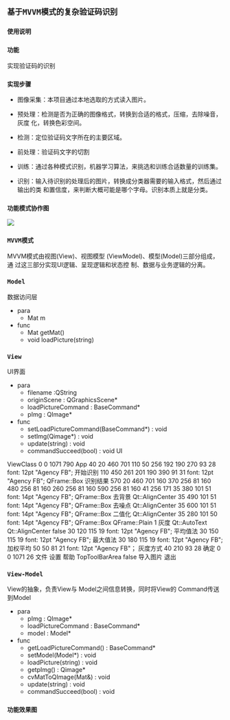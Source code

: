 ## `基于MVVM模式的复杂验证码识别`
### `使用说明`

### `功能`
实现验证码的识别

### `实现步骤`
* 图像采集：本项目通过本地选取的方式读入图片。
    
* 预处理：检测是否为正确的图像格式，转换到合适的格式，压缩，去除噪音，灰度
化，转换色彩空间。
    
* 检测：定位验证码文字所在的主要区域。
    
* 前处理：验证码文字的切割
    
* 训练：通过各种模式识别，机器学习算法，来挑选和训练合适数量的训练集。
    
* 识别：输入待识别的处理后的图片，转换成分类器需要的输入格式，然后通过输出的类
和置信度，来判断大概可能是哪个字母。识别本质上就是分类。
### `功能模式协作图`
![](https://github.com/cubeFUN/Sum/blob/master/img/Frame.jpg)
### `MVVM模式`
MVVM模式由视图(View)、视图模型 (ViewModel)、模型(Model)三部分组成，通 过这三部分实现UI逻辑、呈现逻辑和状态控 制、数据与业务逻辑的分离。 
### `Model`
数据访问层
* para
    * Mat m
* func
    * Mat getMat()
    * void loadPicture(string)

### `View`
UI界面
* para
    * filename :QString
    * originScene : QGraphicsScene*
    * loadPictureCommand : BaseCommand*
    * pImg : QImage*
* func
    * setLoadPictureCommand(BaseCommand*) : void
    * setImg(Qimage*) : void
    * update(string) : void
    * commandSucceed(bool) : void
    UI
    <?xml version="1.0" encoding="UTF-8"?>
<ui version="4.0">
 <class>ViewClass</class>
 <widget class="QMainWindow" name="ViewClass">
  <property name="geometry">
   <rect>
    <x>0</x>
    <y>0</y>
    <width>1071</width>
    <height>790</height>
   </rect>
  </property>
  <property name="windowTitle">
   <string>App</string>
  </property>
  <widget class="QWidget" name="centralWidget">
   <widget class="QGroupBox" name="groupBox">
    <property name="geometry">
     <rect>
      <x>40</x>
      <y>20</y>
      <width>460</width>
      <height>701</height>
     </rect>
    </property>
    <property name="title">
     <string/>
    </property>
    <widget class="QGraphicsView" name="leftOriginView">
     <property name="geometry">
      <rect>
       <x>110</x>
       <y>50</y>
       <width>256</width>
       <height>192</height>
      </rect>
     </property>
    </widget>
    <widget class="QPushButton" name="recognizeButton">
     <property name="geometry">
      <rect>
       <x>190</x>
       <y>270</y>
       <width>93</width>
       <height>28</height>
      </rect>
     </property>
     <property name="styleSheet">
      <string notr="true">font: 12pt &quot;Agency FB&quot;;</string>
     </property>
     <property name="text">
      <string>开始识别</string>
     </property>
    </widget>
    <widget class="QTextBrowser" name="resultText">
     <property name="geometry">
      <rect>
       <x>110</x>
       <y>450</y>
       <width>261</width>
       <height>201</height>
      </rect>
     </property>
    </widget>
    <widget class="QLabel" name="label">
     <property name="geometry">
      <rect>
       <x>190</x>
       <y>390</y>
       <width>91</width>
       <height>31</height>
      </rect>
     </property>
     <property name="styleSheet">
      <string notr="true">font: 12pt &quot;Agency FB&quot;;</string>
     </property>
     <property name="frameShape">
      <enum>QFrame::Box</enum>
     </property>
     <property name="text">
      <string>识别结果</string>
     </property>
    </widget>
   </widget>
   <widget class="QGroupBox" name="groupBox_2">
    <property name="geometry">
     <rect>
      <x>570</x>
      <y>20</y>
      <width>460</width>
      <height>701</height>
     </rect>
    </property>
    <property name="title">
     <string/>
    </property>
    <widget class="QGraphicsView" name="removeBgView">
     <property name="geometry">
      <rect>
       <x>160</x>
       <y>370</y>
       <width>256</width>
       <height>81</height>
      </rect>
     </property>
    </widget>
    <widget class="QGraphicsView" name="denoiseView">
     <property name="geometry">
      <rect>
       <x>160</x>
       <y>480</y>
       <width>256</width>
       <height>81</height>
      </rect>
     </property>
    </widget>
    <widget class="QGraphicsView" name="grayView">
     <property name="geometry">
      <rect>
       <x>160</x>
       <y>260</y>
       <width>256</width>
       <height>81</height>
      </rect>
     </property>
    </widget>
    <widget class="QGraphicsView" name="binaryzationView">
     <property name="geometry">
      <rect>
       <x>160</x>
       <y>590</y>
       <width>256</width>
       <height>81</height>
      </rect>
     </property>
    </widget>
    <widget class="QGraphicsView" name="rightOriginView">
     <property name="geometry">
      <rect>
       <x>160</x>
       <y>41</y>
       <width>256</width>
       <height>171</height>
      </rect>
     </property>
    </widget>
    <widget class="QLabel" name="label_4">
     <property name="geometry">
      <rect>
       <x>35</x>
       <y>380</y>
       <width>101</width>
       <height>51</height>
      </rect>
     </property>
     <property name="styleSheet">
      <string notr="true">font: 14pt &quot;Agency FB&quot;;</string>
     </property>
     <property name="frameShape">
      <enum>QFrame::Box</enum>
     </property>
     <property name="text">
      <string>去背景</string>
     </property>
     <property name="alignment">
      <set>Qt::AlignCenter</set>
     </property>
    </widget>
    <widget class="QLabel" name="label_3">
     <property name="geometry">
      <rect>
       <x>35</x>
       <y>490</y>
       <width>101</width>
       <height>51</height>
      </rect>
     </property>
     <property name="styleSheet">
      <string notr="true">font: 14pt &quot;Agency FB&quot;;</string>
     </property>
     <property name="frameShape">
      <enum>QFrame::Box</enum>
     </property>
     <property name="text">
      <string>去噪点</string>
     </property>
     <property name="alignment">
      <set>Qt::AlignCenter</set>
     </property>
    </widget>
    <widget class="QLabel" name="label_2">
     <property name="geometry">
      <rect>
       <x>35</x>
       <y>600</y>
       <width>101</width>
       <height>51</height>
      </rect>
     </property>
     <property name="styleSheet">
      <string notr="true">font: 14pt &quot;Agency FB&quot;;</string>
     </property>
     <property name="frameShape">
      <enum>QFrame::Box</enum>
     </property>
     <property name="text">
      <string>二值化</string>
     </property>
     <property name="alignment">
      <set>Qt::AlignCenter</set>
     </property>
    </widget>
    <widget class="QLabel" name="label_5">
     <property name="geometry">
      <rect>
       <x>35</x>
       <y>280</y>
       <width>101</width>
       <height>50</height>
      </rect>
     </property>
     <property name="styleSheet">
      <string notr="true">font: 14pt &quot;Agency FB&quot;;</string>
     </property>
     <property name="frameShape">
      <enum>QFrame::Box</enum>
     </property>
     <property name="frameShadow">
      <enum>QFrame::Plain</enum>
     </property>
     <property name="lineWidth">
      <number>1</number>
     </property>
     <property name="text">
      <string>灰度</string>
     </property>
     <property name="textFormat">
      <enum>Qt::AutoText</enum>
     </property>
     <property name="alignment">
      <set>Qt::AlignCenter</set>
     </property>
     <property name="wordWrap">
      <bool>false</bool>
     </property>
    </widget>
    <widget class="QRadioButton" name="aveButton">
     <property name="geometry">
      <rect>
       <x>30</x>
       <y>120</y>
       <width>115</width>
       <height>19</height>
      </rect>
     </property>
     <property name="styleSheet">
      <string notr="true">font: 12pt &quot;Agency FB&quot;;</string>
     </property>
     <property name="text">
      <string>平均值法</string>
     </property>
    </widget>
    <widget class="QRadioButton" name="maxbutton">
     <property name="geometry">
      <rect>
       <x>30</x>
       <y>150</y>
       <width>115</width>
       <height>19</height>
      </rect>
     </property>
     <property name="styleSheet">
      <string notr="true">font: 12pt &quot;Agency FB&quot;;</string>
     </property>
     <property name="text">
      <string>最大值法</string>
     </property>
    </widget>
    <widget class="QRadioButton" name="weightAveButton">
     <property name="geometry">
      <rect>
       <x>30</x>
       <y>180</y>
       <width>115</width>
       <height>19</height>
      </rect>
     </property>
     <property name="styleSheet">
      <string notr="true">font: 12pt &quot;Agency FB&quot;;</string>
     </property>
     <property name="text">
      <string>加权平均</string>
     </property>
    </widget>
    <widget class="QLabel" name="label_6">
     <property name="geometry">
      <rect>
       <x>50</x>
       <y>50</y>
       <width>81</width>
       <height>21</height>
      </rect>
     </property>
     <property name="styleSheet">
      <string notr="true">font: 12pt &quot;Agency FB&quot;；</string>
     </property>
     <property name="text">
      <string>灰度方式</string>
     </property>
    </widget>
    <widget class="QPushButton" name="confirmButton">
     <property name="geometry">
      <rect>
       <x>40</x>
       <y>210</y>
       <width>93</width>
       <height>28</height>
      </rect>
     </property>
     <property name="text">
      <string>确定</string>
     </property>
    </widget>
   </widget>
  </widget>
  <widget class="QMenuBar" name="menuBar">
   <property name="geometry">
    <rect>
     <x>0</x>
     <y>0</y>
     <width>1071</width>
     <height>26</height>
    </rect>
   </property>
   <widget class="QMenu" name="menu">
    <property name="title">
     <string>文件</string>
    </property>
    <addaction name="importPicAction"/>
    <addaction name="separator"/>
    <addaction name="action_2"/>
   </widget>
   <widget class="QMenu" name="menu_2">
    <property name="title">
     <string>设置</string>
    </property>
   </widget>
   <widget class="QMenu" name="menu_3">
    <property name="title">
     <string>帮助</string>
    </property>
   </widget>
   <addaction name="menu"/>
   <addaction name="menu_2"/>
   <addaction name="menu_3"/>
  </widget>
  <widget class="QToolBar" name="mainToolBar">
   <attribute name="toolBarArea">
    <enum>TopToolBarArea</enum>
   </attribute>
   <attribute name="toolBarBreak">
    <bool>false</bool>
   </attribute>
  </widget>
  <widget class="QStatusBar" name="statusBar"/>
  <action name="importPicAction">
   <property name="text">
    <string>导入图片</string>
   </property>
  </action>
  <action name="action_2">
   <property name="text">
    <string>退出</string>
   </property>
  </action>
 </widget>
 <layoutdefault spacing="6" margin="11"/>
 <resources>
  <include location="Vcode.qrc"/>
 </resources>
 <connections/>
</ui>


### `View-Model`
View的抽象，负责View与 Model之间信息转换，同时将View的 Command传送到Model
* para
    * pImg : QImage*
    * loadPictureCommand : BaseCommand*
    * model : Model*
* func
    * getLoadPictureCommand() : BaseCommand*
    * setModel(Model*) : void
    * loadPicture(string) : void
    * getpImg() : Qimage*
    * cvMatToQImage(Mat&) : void
    * update(string) : void
    * commandSucceed(bool) : void
### `功能效果图`


